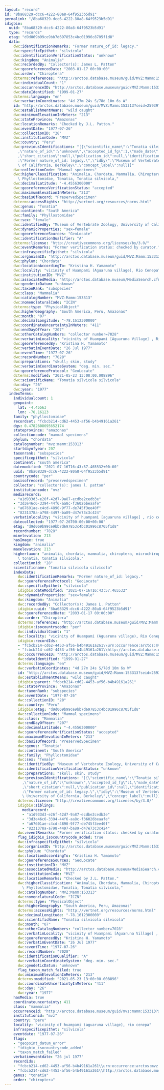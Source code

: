 ```yaml
---
layout: "record"
id: "8ba68329-dcc6-4222-80a8-64f9523b5d91"
permalink: "/8ba68329-dcc6-4222-80a8-64f9523b5d91"
idigbio:
  uuid: "8ba68329-dcc6-4222-80a8-64f9523b5d91"
  type: "records"
  etag: "d9d069b99ce9bb7d697853c4bc01996c8705f1d8"
  data:
    dwc:identificationRemarks: "Former nature_of_id: legacy."
    dwc:specificEpithet: "silvicola"
    dwc:identificationVerificationStatus: "unknown"
    dwc:kingdom: "Animalia"
    dwc:recordedBy: "Collector(s): James L. Patton"
    dwc:georeferencedDate: "2003-01-17 00:00:00"
    dwc:order: "Chiroptera"
    dcterms:references: "http://arctos.database.museum/guid/MVZ:Mamm:153313"
    dwc:individualCount: "1"
    dwc:occurrenceID: "http://arctos.database.museum/guid/MVZ:Mamm:153313?seid=25939"
    dwc:dateIdentified: "1999-01-27"
    dcterms:language: "en"
    dwc:verbatimCoordinates: "4d 27m 24s S/78d 10m 6s W"
    id: "http://arctos.database.museum/guid/MVZ:Mamm:153313?seid=25939"
    dwc:establishmentMeans: "wild caught"
    dwc:minimumElevationInMeters: "213"
    dwc:stateProvince: "Amazonas"
    dwc:locationRemarks: "Checked by J.L. Patton."
    dwc:eventDate: "1977-07-26"
    dwc:collectionID: "28"
    dwc:institutionCode: "MVZ"
    dwc:country: "Peru"
    dwc:previousIdentifications: "[{\"scientific_name\":\"Tonatia silvicola silvicola\"\
      ,\"nature_of_id\":\"unknown\",\"accepted_id_fg\":1,\"made_date\":\"1999-01-27\"\
      ,\"short_citation\":null,\"publication_id\":null,\"identification_remarks\"\
      :\"Former nature_of_id: legacy.\",\"idby\":\"Museum of Vertebrate Zoology, University\
      \ of California, Berkeley\",\"concept_label\":null}]"
    dwc:collectionCode: "Mammal specimens"
    dwc:higherClassification: "Animalia, Chordata, Mammalia, Chiroptera, Microchiroptera,\
      \ Phyllostomidae, Tonatia, Tonatia silvicola,"
    dwc:decimalLatitude: "-4.4556300000"
    dwc:georeferenceVerificationStatus: "accepted"
    dwc:maximumElevationInMeters: "213"
    dwc:basisOfRecord: "PreservedSpecimen"
    dcterms:accessRights: "http://vertnet.org/resources/norms.html"
    dwc:genus: "Tonatia"
    dwc:continent: "South America"
    dwc:family: "Phyllostomidae"
    dwc:sex: "female"
    dwc:identifiedBy: "Museum of Vertebrate Zoology, University of California, Berkeley"
    dwc:dynamicProperties: "sex=female"
    dwc:georeferenceSources: "GeoLocate"
    dwc:identificationQualifier: "A"
    dcterms:license: "http://creativecommons.org/licenses/by/3.0/"
    dwc:eventRemarks: "Former verification status: checked by curator."
    dwc:infraspecificEpithet: "silvicola"
    dwc:organismID: "http://arctos.database.museum/guid/MVZ:Mamm:153313"
    dwc:phylum: "Chordata"
    dwc:locationAccordingTo: "Kristina H. Yamamoto"
    dwc:locality: "vicinity of Huampami (Aguaruna village), Rio Cenepa"
    dwc:institutionID: "MVZ"
    dwc:associatedMedia: "http://arctos.database.museum/MediaSearch.cfm?collection_object_id=10016808"
    dwc:geodeticDatum: "unknown"
    dwc:taxonRank: "subspecies"
    dwc:class: "Mammalia"
    dwc:catalogNumber: "MVZ:Mamm:153313"
    dwc:nomenclaturalCode: "ICZN"
    dcterms:type: "PhysicalObject"
    dwc:higherGeography: "South America, Peru, Amazonas"
    dwc:month: "07"
    dwc:decimalLongitude: "-78.1612300000"
    dwc:coordinateUncertaintyInMeters: "411"
    dwc:endDayOfYear: "207"
    dwc:otherCatalogNumbers: "collector number=7028"
    dwc:verbatimLocality: "vicinity of Huampami [Aguaruna Village] , Rio Cenepa"
    dwc:georeferencedBy: "Kristina H. Yamamoto"
    dwc:verbatimEventDate: "26 Jul 1977"
    dwc:eventTime: "1977-07-26"
    dwc:recordNumber: "7028"
    dwc:preparations: "skull; skin, study"
    dwc:verbatimCoordinateSystem: "deg. min. sec."
    dwc:georeferenceProtocol: "GeoLocate"
    dcterms:modified: "2021-05-23 13:00:00.008896"
    dwc:scientificName: "Tonatia silvicola silvicola"
    dwc:day: "26"
    dwc:year: "1977"
  indexTerms:
    individualcount: 1
    geopoint:
      lat: -4.45563
      lon: -78.16123
    family: "phyllostomidae"
    recordset: "fcbcb214-cd62-4453-af56-b4b49161a261"
    dqs: 0.4782608695652174
    stateprovince: "amazonas"
    collectioncode: "mammal specimens"
    phylum: "chordata"
    catalognumber: "mvz:mamm:153313"
    startdayofyear: 207
    taxonrank: "subspecies"
    specificepithet: "silvicola"
    continent: "south america"
    datemodified: "2021-07-16T16:43:57.465532+00:00"
    uuid: "8ba68329-dcc6-4222-80a8-64f9523b5d91"
    countrycode: "per"
    basisofrecord: "preservedspecimen"
    collector: "collector(s): james l. patton"
    institutioncode: "mvz"
    mediarecords:
    - "a1d933d3-e26f-42d7-9a87-ecdbe2cedb3e"
    - "3d3e46c6-3394-44f6-aa8c-f36026beaafe"
    - "a67601ae-c4cd-4890-9f77-de745f3ee40f"
    - "8231378a-a798-4497-ba89-d47e73c3c424"
    verbatimlocality: "vicinity of huampami [aguaruna village] , rio cenepa"
    datecollected: "1977-07-26T00:00:00+00:00"
    etag: "d9d069b99ce9bb7d697853c4bc01996c8705f1d8"
    recordnumber: "7028"
    minelevation: 213
    hasImage: true
    kingdom: "animalia"
    maxelevation: 213
    highertaxon: "animalia, chordata, mammalia, chiroptera, microchiroptera, phyllostomidae,\
      \ tonatia, tonatia silvicola,"
    collectionid: "28"
    scientificname: "tonatia silvicola silvicola"
    indexData:
      dwc:identificationRemarks: "Former nature_of_id: legacy."
      dwc:georeferenceProtocol: "GeoLocate"
      dwc:specificEpithet: "silvicola"
      idigbio:dateModified: "2021-07-16T16:43:57.465532"
      dwc:dynamicProperties: "sex=female"
      dwc:kingdom: "Animalia"
      dwc:recordedBy: "Collector(s): James L. Patton"
      idigbio:uuid: "8ba68329-dcc6-4222-80a8-64f9523b5d91"
      dwc:georeferencedDate: "2003-01-17 00:00:00"
      dwc:order: "Chiroptera"
      dcterms:references: "http://arctos.database.museum/guid/MVZ:Mamm:153313"
      idigbio:isocountrycode: "per"
      dwc:individualCount: "1"
      dwc:locality: "vicinity of Huampami (Aguaruna village), Rio Cenepa"
      idigbio:recordIds:
      - "fcbcb214-cd62-4453-af56-b4b49161a261\\urn:occurrence:arctos:mvz:mamm:153313:25939"
      - "fcbcb214-cd62-4453-af56-b4b49161a261\\http://arctos.database.museum/guid/mvz:mamm:153313?seid=25939"
      dwc:occurrenceID: "http://arctos.database.museum/guid/MVZ:Mamm:153313?seid=25939"
      dwc:dateIdentified: "1999-01-27"
      dcterms:language: "en"
      dwc:verbatimCoordinates: "4d 27m 24s S/78d 10m 6s W"
      id: "http://arctos.database.museum/guid/MVZ:Mamm:153313?seid=25939"
      dwc:establishmentMeans: "wild caught"
      idigbio:parent: "fcbcb214-cd62-4453-af56-b4b49161a261"
      dwc:stateProvince: "Amazonas"
      dwc:taxonRank: "subspecies"
      dwc:eventDate: "1977-07-26"
      dwc:collectionID: "28"
      dwc:country: "Peru"
      idigbio:etag: "d9d069b99ce9bb7d697853c4bc01996c8705f1d8"
      dwc:collectionCode: "Mammal specimens"
      dwc:class: "Mammalia"
      dwc:endDayOfYear: "207"
      dwc:decimalLatitude: "-4.4556300000"
      dwc:georeferenceVerificationStatus: "accepted"
      dwc:maximumElevationInMeters: "213"
      dwc:basisOfRecord: "PreservedSpecimen"
      dwc:genus: "Tonatia"
      dwc:continent: "South America"
      dwc:family: "Phyllostomidae"
      dwc:sex: "female"
      dwc:identifiedBy: "Museum of Vertebrate Zoology, University of California, Berkeley"
      dwc:identificationVerificationStatus: "unknown"
      dwc:preparations: "skull; skin, study"
      dwc:previousIdentifications: "[{\"scientific_name\":\"Tonatia silvicola silvicola\"\
        ,\"nature_of_id\":\"unknown\",\"accepted_id_fg\":1,\"made_date\":\"1999-01-27\"\
        ,\"short_citation\":null,\"publication_id\":null,\"identification_remarks\"\
        :\"Former nature_of_id: legacy.\",\"idby\":\"Museum of Vertebrate Zoology,\
        \ University of California, Berkeley\",\"concept_label\":null}]"
      dcterms:license: "http://creativecommons.org/licenses/by/3.0/"
      idigbio:siblings:
        mediarecord:
        - "a1d933d3-e26f-42d7-9a87-ecdbe2cedb3e"
        - "3d3e46c6-3394-44f6-aa8c-f36026beaafe"
        - "a67601ae-c4cd-4890-9f77-de745f3ee40f"
        - "8231378a-a798-4497-ba89-d47e73c3c424"
      dwc:eventRemarks: "Former verification status: checked by curator."
      flag_idigbio_isocountrycode_added: true
      dwc:infraspecificEpithet: "silvicola"
      dwc:organismID: "http://arctos.database.museum/guid/MVZ:Mamm:153313"
      dwc:phylum: "Chordata"
      dwc:locationAccordingTo: "Kristina H. Yamamoto"
      dwc:georeferenceSources: "GeoLocate"
      dwc:institutionID: "MVZ"
      dwc:associatedMedia: "http://arctos.database.museum/MediaSearch.cfm?collection_object_id=10016808"
      dwc:institutionCode: "MVZ"
      dwc:locationRemarks: "Checked by J.L. Patton."
      dwc:higherClassification: "Animalia, Chordata, Mammalia, Chiroptera, Microchiroptera,\
        \ Phyllostomidae, Tonatia, Tonatia silvicola,"
      dwc:catalogNumber: "MVZ:Mamm:153313"
      dwc:nomenclaturalCode: "ICZN"
      dcterms:type: "PhysicalObject"
      dwc:higherGeography: "South America, Peru, Amazonas"
      dcterms:accessRights: "http://vertnet.org/resources/norms.html"
      dwc:decimalLongitude: "-78.1612300000"
      dwc:scientificName: "Tonatia silvicola silvicola"
      dwc:month: "07"
      dwc:otherCatalogNumbers: "collector number=7028"
      dwc:verbatimLocality: "vicinity of Huampami [Aguaruna Village] , Rio Cenepa"
      dwc:georeferencedBy: "Kristina H. Yamamoto"
      dwc:verbatimEventDate: "26 Jul 1977"
      dwc:eventTime: "1977-07-26"
      dwc:recordNumber: "7028"
      dwc:identificationQualifier: "A"
      dwc:verbatimCoordinateSystem: "deg. min. sec."
      dwc:geodeticDatum: "unknown"
      flag_taxon_match_failed: true
      dwc:minimumElevationInMeters: "213"
      dcterms:modified: "2021-05-23 13:00:00.008896"
      dwc:coordinateUncertaintyInMeters: "411"
      dwc:day: "26"
      dwc:year: "1977"
    hasMedia: true
    coordinateuncertainty: 411
    class: "mammalia"
    occurrenceid: "http://arctos.database.museum/guid/mvz:mamm:153313?seid=25939"
    institutionid: "mvz"
    country: "peru"
    locality: "vicinity of huampami (aguaruna village), rio cenepa"
    infraspecificepithet: "silvicola"
    eventdate: "1977-07-26"
    flags:
    - "geopoint_datum_error"
    - "idigbio_isocountrycode_added"
    - "taxon_match_failed"
    verbatimeventdate: "26 jul 1977"
    recordids:
    - "fcbcb214-cd62-4453-af56-b4b49161a261\\urn:occurrence:arctos:mvz:mamm:153313:25939"
    - "fcbcb214-cd62-4453-af56-b4b49161a261\\http://arctos.database.museum/guid/mvz:mamm:153313?seid=25939"
    genus: "tonatia"
    order: "chiroptera"
---
```

